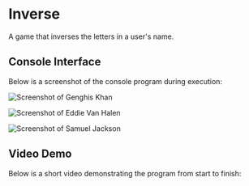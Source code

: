 # Inverse
A game that inverses the letters in a user's name.


## Console Interface
Below is a screenshot of the console program during execution:

![Screenshot of Genghis Khan](https://user-images.githubusercontent.com/97514020/154031350-e5b239a7-b702-44c4-9a59-a5196769b24d.png)

![Screenshot of Eddie Van Halen](https://user-images.githubusercontent.com/97514020/154066050-ac983134-ac94-44f6-807c-93a9ec56cf32.png)

![Screenshot of Samuel Jackson](https://user-images.githubusercontent.com/97514020/154066186-306d3e80-027a-4949-87be-c38ce1b22f87.png)

## Video Demo
Below is a short video demonstrating the program from start to finish:
